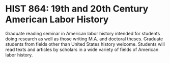 # HIST 864: 19th and 20th Century American Labor History

Graduate reading seminar in American labor history intended for students doing research as well as those writing M.A. and doctoral theses. Graduate students from fields other than United States history welcome. Students will read texts and articles by scholars in a wide variety of fields of American labor history.